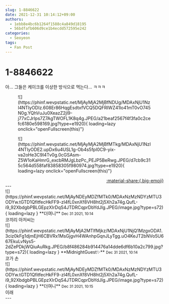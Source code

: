 ```yaml
---
slug: 1-8846622
date: 2021-12-31 10:14:12+09:00
authors:
  - 1ebb8e4bc6b1264f1588c4a849d18195
  - 56bdfafb606d9ce1b4ecdd572595e242
categories:
  - Seoyeon
tags:
  - Fan Post
---
```


# 1-8846622

<div class="post-container" markdown="1">
<div class="content-container md-sidebar__scrollwrap" markdown="1">

아... 그들은 케이크를 이상한 방식으로 먹는다… ㅋㅋㅋ
<figure markdown="1">
![](https://phinf.wevpstatic.net/MjAyMjA2MjBfNDUg/MDAxNjU1NzI4NTIyODIz.608Er86HqgEsdtxfVCQ5DQFRIWZ41lo41mT0vO745N0g.YQhVuJu0XeazZ2jl9-j77xCJrIps7Z7AgTWOFL1K8q4g.JPEG/a21beaf2567f4f3fa0c2cefc6180e598169.jpg?type=e1920){ loading=lazy onclick="openFullscreen(this)"}
</figure>

<figure markdown="1">
![](https://phinf.wevpstatic.net/MjAyMjA2MjBfMTkg/MDAxNjU1NzI4NTIyODE2.upDx6u4USL1g-Ob4s5fpI0C9-yix-va2oHe3C9I4Tv0g.0cGSAsm-Z5W1oKaHmrG_excbRMJgLbzPc_PEJP5BeRwg.JPEG/d7cb9c315c564d558faf83858305f980974.jpg?type=e1920){ loading=lazy onclick="openFullscreen(this)"}
</figure>


</div>
</div>

<div style="text-align: right;" markdown="1">
<a href="https://weverse.io/fromis9/fanpost/1-8846622" style="text-align: right;">:material-share:{.big-emoji}</a>
</div>
---

<div class="comments-container md-sidebar__scrollwrap" markdown="1">
<div class="comment" markdown="1">
<div class='id-container' markdown="1">
![](https://phinf.wevpstatic.net/MjAyNDEyMDZfMTk0/MDAxNzMzNDYzMTU3ODYw.tGTD1QfitfecHkFF9-zI4fL0xnXf8VH8ht2j5Xh2a74g.QufL-i9_92XbdgbPBLGEpzXIrDqS4JTDRCqprDbYdJIg.JPEG/image.jpg?type=s72){ loading=lazy }
**<span class="artist">더여니</span>** <small>Dec 31 2021, 10:14</small><br>
</div>
<div class='comment-body' markdown="1">
코끼리 아저씨는
</div>
</div>
<div class="comment" markdown="1">
<div class='id-container' markdown="1">
![](https://phinf.wevpstatic.net/MjAyMjA2MTlfMjkz/MDAxNjU1NjQ1MzgxODA1.3ciz0kFg1djmEjH6CBVRx1MsGjgvH4WAnhpGqnJLyTgg.uO4KeJT2bNVo5U667EkuLvNys5-2dZePDkjWQiuAuRkg.JPEG/b8f486284b914476a14dde6df6b10a2c799.jpg?type=s72){ loading=lazy }
**MidnightGuest✨** <small>Dec 31 2021, 10:14</small><br>
</div>
<div class='comment-body' markdown="1">
코가 손
</div>
</div>
<div class="reply" markdown="1">
<div class="comment" markdown="1">
<div class='id-container' markdown="1">
![](https://phinf.wevpstatic.net/MjAyNDEyMDZfMTk0/MDAxNzMzNDYzMTU3ODYw.tGTD1QfitfecHkFF9-zI4fL0xnXf8VH8ht2j5Xh2a74g.QufL-i9_92XbdgbPBLGEpzXIrDqS4JTDRCqprDbYdJIg.JPEG/image.jpg?type=s72){ loading=lazy }
**<span class="artist">더여니</span>** <small>Dec 31 2021, 10:15</small><br>
</div>
<div class='comment-body' markdown="1">
이래
</div>
</div>
</div>
</div>
---
